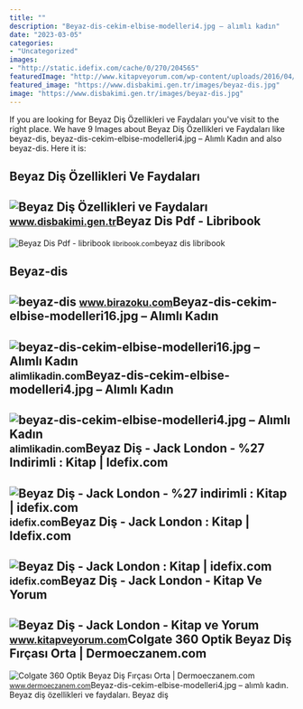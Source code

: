 ```yaml
---
title: ""
description: "Beyaz-dis-cekim-elbise-modelleri4.jpg – alımlı kadın"
date: "2023-03-05"
categories:
- "Uncategorized"
images:
- "http://static.idefix.com/cache/0/270/204565"
featuredImage: "http://www.kitapveyorum.com/wp-content/uploads/2016/04/beyaz-dis-jack-london.jpg"
featured_image: "https://www.disbakimi.gen.tr/images/beyaz-dis.jpg"
image: "https://www.disbakimi.gen.tr/images/beyaz-dis.jpg"
---
```


If you are looking for Beyaz Diş Özellikleri ve Faydaları you've visit to the right place. We have 9 Images about Beyaz Diş Özellikleri ve Faydaları like beyaz-dis, beyaz-dis-cekim-elbise-modelleri4.jpg – Alımlı Kadın and also beyaz-dis. Here it is:

Beyaz Diş Özellikleri Ve Faydaları
----------------------------------

 ![Beyaz Diş Özellikleri ve Faydaları](https://www.disbakimi.gen.tr/images/beyaz-dis.jpg) <small>www.disbakimi.gen.tr</small>Beyaz Dis Pdf - Libribook
-------------------------

 ![Beyaz Dis Pdf - libribook](https://libribook.com/Images/beyaz-di-pdf.jpg) <small>libribook.com</small>beyaz dis libribook

Beyaz-dis
---------

 ![beyaz-dis](http://www.birazoku.com/wp-content/uploads/2011/05/beyaz-dis.jpg) <small>www.birazoku.com</small>Beyaz-dis-cekim-elbise-modelleri16.jpg – Alımlı Kadın
-----------------------------------------------------

 ![beyaz-dis-cekim-elbise-modelleri16.jpg – Alımlı Kadın](https://alimlikadin.com/wp-content/uploads/2019/10/beyaz-dis-cekim-elbise-modelleri16.jpg) <small>alimlikadin.com</small>Beyaz-dis-cekim-elbise-modelleri4.jpg – Alımlı Kadın
----------------------------------------------------

 ![beyaz-dis-cekim-elbise-modelleri4.jpg – Alımlı Kadın](https://i0.wp.com/alimlikadin.com/wp-content/uploads/2019/10/beyaz-dis-cekim-elbise-modelleri4-1.jpg?fit=1242%2C1666&ssl=1) <small>alimlikadin.com</small>Beyaz Diş - Jack London - %27 Indirimli : Kitap | Idefix.com
------------------------------------------------------------

 ![Beyaz Diş - Jack London - %27 indirimli : Kitap | idefix.com](http://static.idefix.com/cache/0/270/204565) <small>idefix.com</small>Beyaz Diş - Jack London : Kitap | Idefix.com
--------------------------------------------

 ![Beyaz Diş - Jack London : Kitap | idefix.com](http://static.idefix.com/cache/0/270/286077) <small>idefix.com</small>Beyaz Diş - Jack London - Kitap Ve Yorum
----------------------------------------

 ![Beyaz Diş - Jack London - Kitap ve Yorum](http://www.kitapveyorum.com/wp-content/uploads/2016/04/beyaz-dis-jack-london.jpg) <small>www.kitapveyorum.com</small>Colgate 360 Optik Beyaz Diş Fırçası Orta | Dermoeczanem.com
-----------------------------------------------------------

 ![Colgate 360 Optik Beyaz Diş Fırçası Orta | Dermoeczanem.com](https://www.dermoeczanem.com/colgate-360-optik-beyaz-dis-fircasi-orta-colgate-144584-18-K.jpg) <small>www.dermoeczanem.com</small>Beyaz-dis-cekim-elbise-modelleri4.jpg – alımlı kadın. Beyaz diş özellikleri ve faydaları. Beyaz diş
